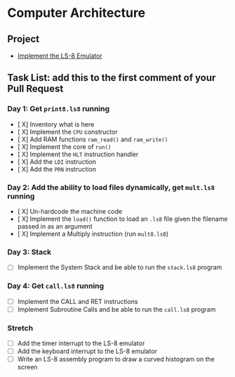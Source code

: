 # Computer Architecture

## Project

* [Implement the LS-8 Emulator](ls8/)

## Task List: add this to the first comment of your Pull Request

### Day 1: Get `print8.ls8` running

- [ X] Inventory what is here
- [ X] Implement the `CPU` constructor
- [ X] Add RAM functions `ram_read()` and `ram_write()`
- [ X] Implement the core of `run()`
- [ X] Implement the `HLT` instruction handler
- [ X] Add the `LDI` instruction
- [ X] Add the `PRN` instruction

### Day 2: Add the ability to load files dynamically, get `mult.ls8` running

- [ X] Un-hardcode the machine code
- [ X] Implement the `load()` function to load an `.ls8` file given the filename
      passed in as an argument
- [ X] Implement a Multiply instruction (run `mult8.ls8`)

### Day 3: Stack

- [ ] Implement the System Stack and be able to run the `stack.ls8` program

### Day 4: Get `call.ls8` running

- [ ] Implement the CALL and RET instructions
- [ ] Implement Subroutine Calls and be able to run the `call.ls8` program

### Stretch

- [ ] Add the timer interrupt to the LS-8 emulator
- [ ] Add the keyboard interrupt to the LS-8 emulator
- [ ] Write an LS-8 assembly program to draw a curved histogram on the screen
